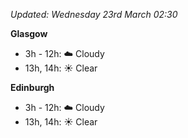 *Updated: Wednesday 23rd March 02:30*

**Glasgow**

* 3h - 12h: :cloud: Cloudy
* 13h, 14h: :sunny: Clear

**Edinburgh**

* 3h - 12h: :cloud: Cloudy
* 13h, 14h: :sunny: Clear
